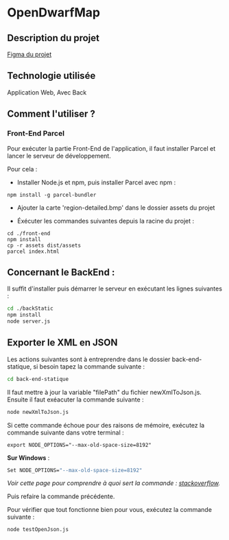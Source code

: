 # OpenDwarfMap

## Description du projet 

[Figma du projet](https://www.figma.com/file/GGiNC0kGp6J1DkIKIOtZxe/OpenDwarfMap?type=design&node-id=0%3A1&mode=design&t=sSov3rlpJNgLrshO-1)

## Technologie utilisée 

Application Web, Avec Back

## Comment l'utiliser ? 

### Front-End Parcel

Pour exécuter la partie Front-End de l'application, il faut installer Parcel et lancer le serveur de développement.

Pour cela :

- Installer Node.js et npm, puis installer Parcel avec npm :

```
npm install -g parcel-bundler
```

- Ajouter la carte 'region-detailed.bmp' dans le dossier assets du projet

- Éxécuter les commandes suivantes depuis la racine du projet :

```
cd ./front-end
npm install
cp -r assets dist/assets
parcel index.html
```

## Concernant le BackEnd :

Il suffit d'installer puis démarrer le serveur en exécutant les lignes suivantes :

``` bash
cd ./backStatic
npm install
node server.js
```

## Exporter le XML en JSON
Les actions suivantes sont à entreprendre dans le dossier back-end-statique, si besoin tapez la commande suivante :
``` bash
cd back-end-statique
```

Il faut mettre à jour la variable "filePath" du fichier newXmlToJson.js.
Ensuite il faut exéacuter la commande suivante :
``` bash
node newXmlToJson.js
```

Si cette commande échoue pour des raisons de mémoire, exécutez la commande suivante dans votre terminal :

```
export NODE_OPTIONS="--max-old-space-size=8192"
```

**Sur Windows** :

``` bash
Set NODE_OPTIONS="--max-old-space-size=8192"
```

*Voir cette page pour comprendre à quoi sert la commande : [stackoverflow](https://stackoverflow.com/questions/53230823/fatal-error-ineffective-mark-compacts-near-heap-limit-allocation-failed-javas?fbclid=IwAR2v3kGwPINtWMgc4azg4eNEgK7w4lEaXDXVKx4NFsOTVCmbxlNb9rfeHOY).*

Puis refaire la commande précédente.

Pour vérifier que tout fonctionne bien pour vous, exécutez la commande suivante :
``` bash
node testOpenJson.js
```